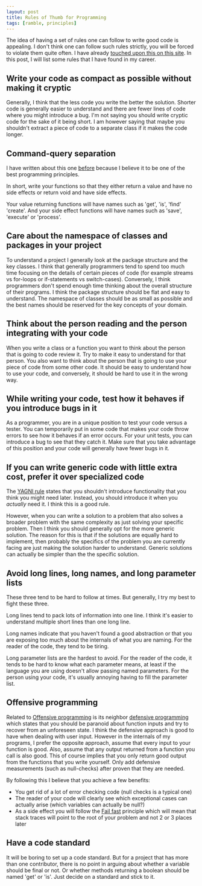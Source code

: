 ```yaml
---
layout: post
title: Rules of Thumb for Programming
tags: [ramble, principles]
---
```


The idea of having a set of rules one can follow to write
good code is appealing. I don't think one can follow such
rules strictly, you will be forced to violate them
quite often. I have already [touched upon this
on this site](https://plilja.se/breaking-principles/). In this
post, I will list some rules that I have found in my career.

## Write your code as compact as possible without making it cryptic

Generally, I think that the less code you write the better the solution. 
Shorter code is generally easier to understand and there are fewer
lines of code where you might introduce a bug. I'm not saying you
should write cryptic code for the sake of it being short. I am however
saying that maybe you shouldn't extract a piece of code to a separate
class if it makes the code longer.

## Command-query separation

I have written about this one [before](https://plilja.se/command-query-separation/) because I believe it to be one of the best programming principles.

In short, write your functions so that they either return a value and
have no side effects or return void and have side effects.

Your value returning functions will have names such as 'get', 'is', 'find'
'create'. And your side effect functions will have names such as 'save',
'execute' or 'process'.

## Care about the namespace of classes and packages in your project

To understand a project I generally look at the package structure and
the key classes. I think that generally programmers tend to spend too much
time focusing on the details of certain pieces of code (for example streams vs
for-loops or if-statements vs switch-cases). Conversely, I think programmers
don't spend enough time thinking about the overall structure of their programs.
I think the package structure should be flat and easy to understand. The namespace
of classes should be as small as possible and the best names should be
reserved for the key concepts of your domain.

## Think about the person reading and the person integrating with your code

When you write a class or a function you want to think about the person
that is going to code review it. Try to make it easy to understand for that
person. You also want to think about the person that is going to use your
piece of code from some other code. It should be easy to understand how
to use your code, and conversely, it should be hard to use it in the wrong
way.

## While writing your code, test how it behaves if you introduce bugs in it

As a programmer, you are in a unique position to test your code versus a
tester. You can temporarily put in some code that makes your code throw
errors to see how it behaves if an error occurs. For your unit tests, you
can introduce a bug to see that they catch it. Make sure that you take
advantage of this position and your code will generally have fewer bugs in
it.

## If you can write generic code with little extra cost, prefer it over specialized code

The [YAGNI rule](https://en.wikipedia.org/wiki/You_aren%27t_gonna_need_it) states
that you shouldn't introduce functionality that you think you might need later.
Instead, you should introduce it when you *actually* need it. I think
this is a good rule.

However, when you can write a solution to a problem that
also solves a broader problem with the same complexity as just solving your
specific problem. Then I think you should generally opt for the more generic
solution. The reason for this is that if the solutions are equally hard to
implement, then probably the specifics of the problem you are currently
facing are just making the solution harder to understand. Generic solutions
can actually be simpler than the the specific solution.

## Avoid long lines, long names, and long parameter lists

These three tend to be hard to follow at times. But generally, I try my best
to fight these three. 

Long lines tend to pack lots of information into one line. I think it's easier
to understand multiple short lines than one long line.

Long names indicate that you haven't found a good abstraction or that
you are exposing too much about the internals of what you are naming. For
the reader of the code, they tend to be tiring.

Long parameter lists are the hardest to avoid. For the reader of the code,
it tends to be hard to know what each parameter means, at least if the language
you are using doesn't allow passing named parameters. For the person using
your code, it's usually annoying having to fill the parameter list.

## Offensive programming

Related to [Offensive programming](https://en.wikipedia.org/wiki/Offensive_programming) is its neighbor [defensive programming](https://en.wikipedia.org/wiki/Defensive_programming) which
states that you should be paranoid about function inputs and try to recover
from an unforeseen state. I think the defensive approach is good to have
when dealing with user input. However in the internals of my programs, I prefer
the opposite approach, assume that every input to your function is good. Also,
assume that any output returned from a function you call is also good. This
of course implies that you only return good output from the functions that
you write yourself. Only add defensive measurements (such as null-checks) after
proven that they are needed.

By following this I believe that you achieve a few benefits:

* You get rid of a lot of error checking code (null checks is a typical one)
* The reader of your code will clearly see which exceptional cases can actually arise (which variables can actually be null?)
* As a side effect you will follow the [Fail fast](https://en.wikipedia.org/wiki/Fail-fast) principle which will mean that stack traces will point to the root of your problem and not 2 or 3 places later

## Have a code standard

It will be boring to set up a code standard. But for a project that has more
than one contributor, there is no point in arguing about whether a variable
should be final or not. Or whether methods returning a boolean should be named
'get' or 'is'. Just decide on a standard and stick to it.
